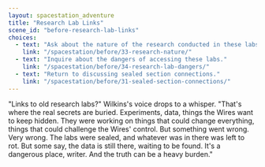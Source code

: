 ```yaml
---
layout: spacestation_adventure
title: "Research Lab Links"
scene_id: "before-research-lab-links"
choices:
  - text: "Ask about the nature of the research conducted in these labs."
    link: "/spacestation/before/33-research-nature/"
  - text: "Inquire about the dangers of accessing these labs."
    link: "/spacestation/before/34-research-lab-dangers/"
  - text: "Return to discussing sealed section connections."
    link: "/spacestation/before/31-sealed-section-connections/"
---
```


"Links to old research labs?" Wilkins's voice drops to a whisper. "That's where the real secrets are buried. Experiments, data, things the Wires want to keep hidden. They were working on things that could change everything, things that could challenge the Wires' control. But something went wrong. Very wrong. The labs were sealed, and whatever was in there was left to rot. But some say, the data is still there, waiting to be found. It's a dangerous place, writer. And the truth can be a heavy burden."
